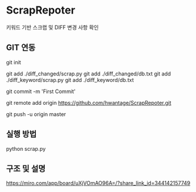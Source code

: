 # ScrapRepoter
키워드 기반 스크랩 및 DIFF 변경 사항 확인

## GIT 연동
git init

git add ./diff_changed/scrap.py
git add ./diff_changed/db.txt
git add ./diff_keyword/scrap.py
git add ./diff_keyword/db.txt

git commit -m 'First Commit'

git remote add origin https://github.com/hwantage/ScrapRepoter.git

git push -u origin master

## 실행 방법

python scrap.py

## 구조 및 설명

https://miro.com/app/board/uXjVOmAO96A=/?share_link_id=344142157749
